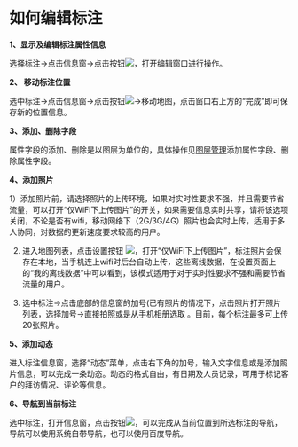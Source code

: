 # 如何编辑标注

**1、显示及编辑标注属性信息**

选择标注->点击信息窗->点击按钮![](https://pic.dituwuyou.com/map%2Fpicture%2Fmobile%2Fmeditmark.png)，打开编辑窗口进行操作。

**2、 移动标注位置**

选中标注->点击信息窗->点击按钮![](https://pic.dituwuyou.com/map%2Fpicture%2Fmobile%2Fmeditmark.png)->移动地图，点击窗口右上方的“完成”即可保存新的位置信息。

**3、添加、删除字段**

属性字段的添加、删除是以图层为单位的，具体操作见[图层管理](/m-layers.html)添加属性字段、删除属性字段。

**4、添加照片**

1）添加照片前，请选择照片的上传环境，如果对实时性要求不强，并且需要节省流量，可以打开“仅WiFi下上传图片”的开关，如果需要信息实时共享，请将该选项关闭，不论是否有wifi，移动网络下（2G/3G/4G）照片也会实时上传，适用于多人协同，对数据的更新速度要求较高的用户。

2) 进入地图列表，点击设置按钮 ![](https://pic.dituwuyou.com/map%2Fpicture%2Fmobile%2Fmsettings.png)，打开“仅WiFi下上传图片”，标注照片会保存在本地，当手机连上wifi时后台自动上传，这些离线数据，在设置页面上的“我的离线数据”中可以看到，该模式适用于对于实时性要求不强和需要节省流量的用户。

3) 选中标注->点击底部的信息窗的加号(已有照片的情况下，点击照片打开照片列表，选择加号->直接拍照或是从手机相册选取 。目前，每个标注最多可上传20张照片。


**5、添加动态**

进入标注信息窗，选择“动态”菜单，点击右下角的加号，输入文字信息或是添加照片信息，可以完成一条动态。动态的格式自由，有日期及人员记录，可用于标记客户的拜访情况、评论等信息。

**6、导航到当前标注**

选中标注，打开信息窗，点击按钮![](https://pic.dituwuyou.com/map%2Fpicture%2Fmobile%2Fmnavi.png)，可以完成从当前位置到所选标注的导航，导航可以使用系统自带导航，也可以使用百度导航。

